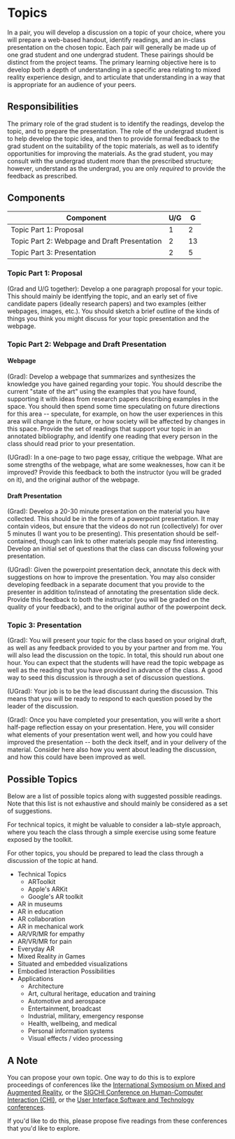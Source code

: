 # Topics

In a pair, you will develop a discussion on a topic of your choice, where you will prepare a web-based handout, identify readings, and an in-class presentation on the chosen topic. Each pair will generally be made up of one grad student and one undergrad student. These pairings should be distinct from the project teams. The primary learning objective here is to develop both a depth of understanding in a specific area relating to mixed reality experience design, and to articulate that understanding in a way that is appropriate for an audience of your peers.

## Responsibilities

The primary role of the grad student is to identify the readings, develop the topic, and to prepare the presentation. The role of the undergrad student is to help develop the topic idea, and then to provide formal feedback to the grad student on the suitability of the topic materials, as well as to identify opportunities for improving the materials. As the grad student, you may consult with the undergrad student more than the prescribed structure; however, understand as the undergrad, you are only _required_ to provide the feedback as prescribed.

## Components

| Component                                     | U/G | G  |
|-----------------------------------------------|-----|----|
| Topic Part 1: Proposal                        | 1   | 2  |
| Topic Part 2: Webpage and Draft Presentation  | 2   | 13 |
| Topic Part 3: Presentation                    | 2   | 5  |

### Topic Part 1: Proposal

(Grad and U/G together): Develop a one paragraph proposal for your topic. This should mainly be identfying the topic, and an early set of five candidate papers (ideally research papers) and two examples (either webpages, images, etc.). You should sketch a brief outline of the kinds of things you think you might discuss for your topic presentation and the webpage.

### Topic Part 2: Webpage and Draft Presentation

#### Webpage

(Grad): Develop a webpage that summarizes and synthesizes the knowledge you have gained regarding your topic. You should describe the current "state of the art" using the examples that you have found, supporting it with ideas from research papers describing examples in the space. You should then spend some time speculating on future directions for this area -- speculate, for example, on how the user experiences in this area will change in the future, or how society will be affected by changes in this space. Provide the set of readings that support your topic in an annotated bibliography, and identify one reading that every person in the class should read prior to your presentation.

(UGrad): In a one-page to two page essay, critique the webpage. What are some strengths of the webpage, what are some weaknesses, how can it be improved? Provide this feedback to both the instructor (you will be graded on it), and the original author of the webpage.

#### Draft Presentation

(Grad): Develop a 20-30 minute presentation on the material you have collected. This should be in the form of a powerpoint presentation. It may contain videos, but ensure that the videos do not run (collectively) for over 5 minutes (I want you to be presenting). This presentation should be self-contained, though can link to other materials people may find interesting. Develop an initial set of questions that the class can discuss following your presentation.

(UGrad): Given the powerpoint presentation deck, annotate this deck with suggestions on how to improve the presentation. You may also consider developing feedback in a separate document that you provide to the presenter in addition to/instead of annotating the presentation slide deck. Provide this feedback to both the instructor (you will be graded on the quality of your feedback), and to the original author of the powerpoint deck.

### Topic 3: Presentation

(Grad): You will present your topic for the class based on your original draft, as well as any feedback provided to you by your partner and from me. You will also lead the discussion on the topic. In total, this should run about one hour. You can expect that the students will have read the topic webpage as well as the reading that you have provided in advance of the class. A good way to seed this discussion is through a set of discussion questions.

(UGrad): Your job is to be the lead discussant during the discussion. This means that you will be ready to respond to each question posed by the leader of the discussion.

(Grad): Once you have completed your presentation, you will write a short half-page reflection essay on your presentation. Here, you will consider what elements of your presentation went well, and how you could have improved the presentation -- both the deck itself, and in your delivery of the material. Consider here also how you went about leading the discussion, and how this could have been improved as well.

## Possible Topics

Below are a list of possible topics along with suggested possible readings. Note that this list is not exhaustive and should mainly be considered as a set of suggestions.

For technical topics, it might be valuable to consider a lab-style approach, where you teach the class through a simple exercise using some feature exposed by the toolkit.

For other topics, you should be prepared to lead the class through a discussion of the topic at hand.

* Technical Topics
	* ARToolkit
	* Apple's ARKit
	* Google's AR toolkit
* AR in museums
* AR in education
* AR collaboration
* AR in mechanical work
* AR/VR/MR for empathy
* AR/VR/MR for pain
* Everyday AR
* Mixed Reality _in_ Games
* Situated and embedded visualizations
* Embodied Interaction Possibilities
* Applications
	* Architecture
	* Art, cultural heritage, education and training
	* Automotive and aerospace
	* Entertainment, broadcast
	* Industrial, military, emergency response
	* Health, wellbeing, and medical
	* Personal information systems
	* Visual effects / video processing

## A Note

You can propose your own topic. One way to do this is to explore proceedings of conferences like the [International Symposium on Mixed and Augmented Reality](https://dblp.org/db/conf/ismar/index), or the [SIGCHI Conference on Human-Computer Interaction (CHI)](https://dblp.uni-trier.de/db/conf/chi/), or the [User Interface Software and Technology conferences](https://dblp.uni-trier.de/db/conf/uist/).

If you'd like to do this, please propose five readings from these conferences that you'd like to explore.
